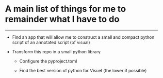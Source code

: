 # A main list of things for me to remainder what I have to do

***

- Find an app that will allow me to construct a small and compact python script of an annotated script (of visual)

- Transform this repo in a small python library

    - Configure the pyproject.toml

    - Find the best version of python for Visuel (the lower if possible)